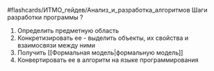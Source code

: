 #flashcards/ИТМО_гейдев/Анализ_и_разработка_алгоритмов 
Шаги разработки программы
?
1. Определить предметную область
2. Конкретизировать ее - выделить объекты, их свойства и взаимосвязи между ними
3. Получить [[Формальная модель|формальную модель]]
4. Конвертировать ее в алгоритм на языке программирования